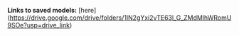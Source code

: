 **Links to saved models:** [here] (https://drive.google.com/drive/folders/1lN2gYxi2vTE63l_G_ZMdMlhWRomU9SOe?usp=drive_link)